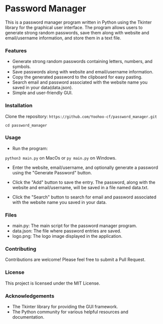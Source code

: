 # Password Manager

This is a password manager program written in Python using the Tkinter library for the graphical user interface. 
The program allows users to generate strong random passwords, save them along with website and email/username information, and store them in a text file.

### Features

* Generate strong random passwords containing letters, numbers, and symbols.
* Save passwords along with website and email/username information.
* Copy the generated password to the clipboard for easy pasting.
* Search email and password associated with the website name you saved in your data(data.json).
* Simple and user-friendly GUI.

### Installation

Clone the repository:
`https://github.com/Yoohoo-cf/password_manager.git`

`cd password_manager`

### Usage

* Run the program:

`python3 main.py` on MacOs or `py main.py` on Windows.

* Enter the website, email/username, and optionally generate a password using the "Generate Password" button.

* Click the "Add" button to save the entry. The password, along with the website and email/username, will be saved in a file named data.txt.

* Click the "Search" button to search for email and password associated with the website name you saved in your data.

### Files

* main.py: The main script for the password manager program.
* data.json: The file where password entries are saved.
* logo.png: The logo image displayed in the application.

### Contributing

Contributions are welcome! Please feel free to submit a Pull Request.

### License

This project is licensed under the MIT License.

### Acknowledgements

* The Tkinter library for providing the GUI framework.
* The Python community for various helpful resources and documentation.
